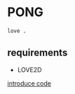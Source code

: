 # PONG

```bash
love .
```

## requirements
* LOVE2D


[introduce code](https://www.youtube.com/watch?v=IV60_ZeazSc)